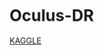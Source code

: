 # Oculus-DR

[KAGGLE](https://www.kaggle.com/andrewmvd/ocular-disease-recognition-odir5khttps://www.kaggle.com/andrewmvd/ocular-disease-recognition-odir5k)
